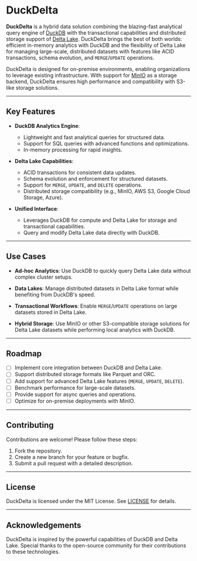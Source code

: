 # DuckDelta

**DuckDelta** is a hybrid data solution combining the blazing-fast analytical query engine of [DuckDB](https://duckdb.org/) with the transactional capabilities and distributed storage support of [Delta Lake](https://delta.io/). DuckDelta brings the best of both worlds: efficient in-memory analytics with DuckDB and the flexibility of Delta Lake for managing large-scale, distributed datasets with features like ACID transactions, schema evolution, and `MERGE`/`UPDATE` operations.

DuckDelta is designed for on-premise environments, enabling organizations to leverage existing infrastructure. With support for [MinIO](https://min.io/) as a storage backend, DuckDelta ensures high performance and compatibility with S3-like storage solutions.

---

## Key Features

- **DuckDB Analytics Engine**:
  - Lightweight and fast analytical queries for structured data.
  - Support for SQL queries with advanced functions and optimizations.
  - In-memory processing for rapid insights.

- **Delta Lake Capabilities**:
  - ACID transactions for consistent data updates.
  - Schema evolution and enforcement for structured datasets.
  - Support for `MERGE`, `UPDATE`, and `DELETE` operations.
  - Distributed storage compatibility (e.g., MinIO, AWS S3, Google Cloud Storage, Azure).

- **Unified Interface**:
  - Leverages DuckDB for compute and Delta Lake for storage and transactional capabilities.
  - Query and modify Delta Lake data directly with DuckDB.

---

## Use Cases

- **Ad-hoc Analytics**:
  Use DuckDB to quickly query Delta Lake data without complex cluster setups.

- **Data Lakes**:
  Manage distributed datasets in Delta Lake format while benefiting from DuckDB's speed.

- **Transactional Workflows**:
  Enable `MERGE`/`UPDATE` operations on large datasets stored in Delta Lake.

- **Hybrid Storage**:
  Use MinIO or other S3-compatible storage solutions for Delta Lake datasets while performing local analytics with DuckDB.

---

## Roadmap

- [ ] Implement core integration between DuckDB and Delta Lake.
- [ ] Support distributed storage formats like Parquet and ORC.
- [ ] Add support for advanced Delta Lake features (`MERGE`, `UPDATE`, `DELETE`).
- [ ] Benchmark performance for large-scale datasets.
- [ ] Provide support for async queries and operations.
- [ ] Optimize for on-premise deployments with MinIO.

---

## Contributing

Contributions are welcome! Please follow these steps:

1. Fork the repository.
2. Create a new branch for your feature or bugfix.
3. Submit a pull request with a detailed description.

---

## License

DuckDelta is licensed under the MIT License. See [LICENSE](LICENSE) for details.

---

## Acknowledgements

DuckDelta is inspired by the powerful capabilities of DuckDB and Delta Lake. Special thanks to the open-source community for their contributions to these technologies.
